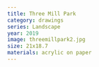 ```yaml
---
title: Three Mill Park
category: drawings
series: Landscape
year: 2019
image: threemillpark2.jpg
size: 21x18.7
materials: acrylic on paper
---
```


